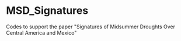 # MSD_Signatures
Codes to support the paper "Signatures of Midsummer Droughts Over Central America and Mexico"
